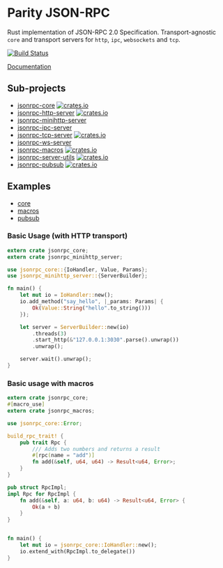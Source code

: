 # Parity JSON-RPC

Rust implementation of JSON-RPC 2.0 Specification.
Transport-agnostic `core` and transport servers for `http`, `ipc`, `websockets` and `tcp`.

[![Build Status][travis-image]][travis-url]

[travis-image]: https://travis-ci.org/paritytech/jsonrpc.svg?branch=master
[travis-url]: https://travis-ci.org/paritytech/jsonrpc

[Documentation](http://paritytech.github.io/jsonrpc/jsonrpc/index.html)

## Sub-projects
- [jsonrpc-core](./core) [![crates.io][core-image]][core-url]
- [jsonrpc-http-server](./http) [![crates.io][http-server-image]][http-server-url]
- [jsonrpc-minihttp-server](./minihttp)
- [jsonrpc-ipc-server](./ipc)
- [jsonrpc-tcp-server](./tcp) [![crates.io][tcp-server-image]][tcp-server-url]
- [jsonrpc-ws-server](./ws)
- [jsonrpc-macros](./macros) [![crates.io][macros-image]][macros-url]
- [jsonrpc-server-utils](./server-utils) [![crates.io][server-utils-image]][server-utils-url]
- [jsonrpc-pubsub](./pubsub) [![crates.io][pubsub-image]][pubsub-url]

[core-image]: https://img.shields.io/crates/v/jsonrpc-core.svg
[core-url]: https://crates.io/crates/jsonrpc-core
[http-server-image]: https://img.shields.io/crates/v/jsonrpc-http-server.svg
[http-server-url]: https://crates.io/crates/jsonrpc-http-server
[tcp-server-image]: https://img.shields.io/crates/v/jsonrpc-tcp-server.svg
[tcp-server-url]: https://crates.io/crates/jsonrpc-tcp-server
[macros-image]: https://img.shields.io/crates/v/jsonrpc-macros.svg
[macros-url]: https://crates.io/crates/jsonrpc-macros
[server-utils-image]: https://img.shields.io/crates/v/jsonrpc-server-utils.svg
[server-utils-url]: https://crates.io/crates/jsonrpc-server-utils
[pubsub-image]: https://img.shields.io/crates/v/jsonrpc-pubsub.svg
[pubsub-url]: https://crates.io/crates/jsonrpc-pubsub

## Examples

- [core](./core/examples)
- [macros](./macros/examples)
- [pubsub](./pubsub/examples)

### Basic Usage (with HTTP transport)

```rust
extern crate jsonrpc_core;
extern crate jsonrpc_minihttp_server;

use jsonrpc_core::{IoHandler, Value, Params};
use jsonrpc_minihttp_server::{ServerBuilder};

fn main() {
	let mut io = IoHandler::new();
	io.add_method("say_hello", |_params: Params| {
		Ok(Value::String("hello".to_string()))
	});

	let server = ServerBuilder::new(io)
		.threads(3)
		.start_http(&"127.0.0.1:3030".parse().unwrap())
		.unwrap();

	server.wait().unwrap();
}
```

### Basic usage with macros

```rust
extern crate jsonrpc_core;
#[macro_use]
extern crate jsonrpc_macros;

use jsonrpc_core::Error;

build_rpc_trait! {
	pub trait Rpc {
		/// Adds two numbers and returns a result
		#[rpc(name = "add")]
		fn add(&self, u64, u64) -> Result<u64, Error>;
	}
}

pub struct RpcImpl;
impl Rpc for RpcImpl {
	fn add(&self, a: u64, b: u64) -> Result<u64, Error> {
		Ok(a + b)
	}
}


fn main() {
	let mut io = jsonrpc_core::IoHandler::new();
	io.extend_with(RpcImpl.to_delegate())
}
